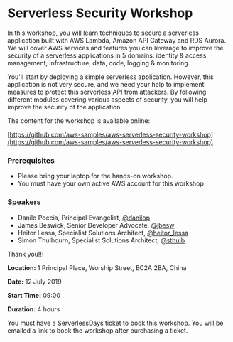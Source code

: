 # Serverless Security Workshop

In this workshop, you will learn techniques to secure a serverless application built with AWS Lambda, Amazon API Gateway and RDS Aurora. We will cover AWS services and features you can leverage to improve the security of a serverless applications in 5 domains: identity & access management, infrastructure, data, code, logging & monitoring.

You'll start by deploying a simple serverless application. However, this application is not very secure, and we need your help to implement measures to protect this serverless API from attackers. By following different modules covering various aspects of security, you will help improve the security of the application.

The content for the workshop is available online:

[https://github.com/aws-samples/aws-serverless-security-workshop](https://github.com/aws-samples/aws-serverless-security-workshop)

### Prerequisites

- Please bring your laptop for the hands-on workshop.
- You must have your own active AWS account for this workshop

### Speakers

- Danilo Poccia, Principal Evangelist, [@danilop](https://twitter.com/danilop)
- James Beswick, Senior Developer Advocate, [@jbesw](https://twitter.com/jbesw)
- Heitor Lessa, Specialist Solutions Architect, [@heitor_lessa](https://twitter.com/heitor_lessa)
- Simon Thulbourn, Specialist Solutions Architect, [@sthulb](https://twitter.com/sthulb)


Thank you!!!

**Location:** 1 Principal Place, Worship Street, EC2A 2BA, China

**Date:** 12 July 2019

**Start Time:** 09:00

**Duration:** 4 hours

You must have a ServerlessDays ticket to book this workshop. You will be emailed a link to book the workshop after purchasing a ticket.
